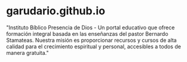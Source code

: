 # garudario.github.io
"Instituto Bíblico Presencia de Dios - Un portal educativo que ofrece formación integral basada en las enseñanzas del pastor Bernardo Stamateas. Nuestra misión es proporcionar recursos y cursos de alta calidad para el crecimiento espiritual y personal, accesibles a todos de manera gratuita."
